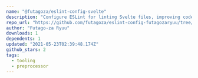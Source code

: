 ```yaml
---
name: "@futagoza/eslint-config-svelte"
description: "Configure ESLint for linting Svelte files, improving code quality."
repo_url: "https://github.com/futagoza/eslint-config-futagozaryuu/tree/master/packages/@futagoza/eslint-config-svelte"
author: "Futago-za Ryuu"
downloads: 1
dependents: 1
updated: "2021-05-23T02:39:48.174Z"
github_stars: 2
tags: 
  - tooling
  - preprocessor
---
```

